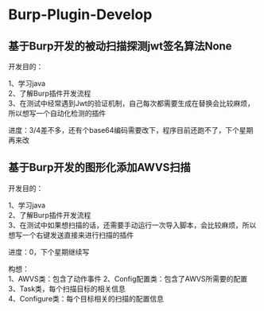 # Burp-Plugin-Develop


## 基于Burp开发的被动扫描探测jwt签名算法None  
  
开发目的：  
  
1、学习java  
2、了解Burp插件开发流程  
3、在测试中经常遇到Jwt的验证机制，自己每次都需要生成在替换会比较麻烦，所以想写一个自动化检测的插件 
  
进度：3/4差不多，还有个base64编码需要改下，程序目前还跑不了，下个星期再来改
  
## 基于Burp开发的图形化添加AWVS扫描  
  
开发目的：  
  
1、学习java  
2、了解Burp插件开发流程  
3、在测试中如果想扫描的话，还需要手动运行一次导入脚本，会比较麻烦，所以想写一个右键发送直接来进行扫描的插件  
  
进度：0，下个星期继续写  
  
构想：  
1、AWVS类：包含了动作事件
2、Config配置类：包含了AWVS所需要的配置  
3、Task类，每个扫描目标的相关信息  
4、Configure类：每个目标相关的扫描的配置信息
